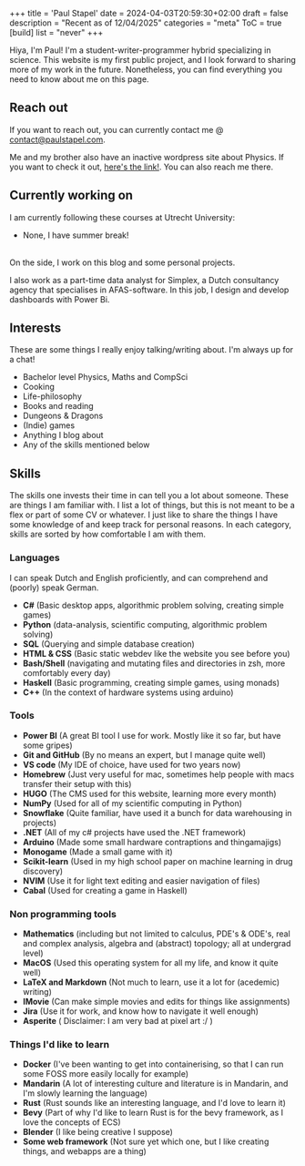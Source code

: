 +++
title = 'Paul Stapel'
date = 2024-04-03T20:59:30+02:00
draft = false
description = "Recent as of 12/04/2025"
categories = "meta"
ToC = true
[build] 
    list = "never"
+++

Hiya, I'm Paul! I'm a student-writer-programmer hybrid specializing in science. This website is my first public project, and I look forward to sharing more of my work in the future. Nonetheless, you can find everything you need to know about me on this page. 

## Reach out
If you want to reach out, you can currently contact me @ <contact@paulstapel.com>.

Me and my brother also have an inactive wordpress site about Physics. If you want to check it out, [here's the link!](https://phyzards.com). You can also reach me there. 

## Currently working on
I am currently following these courses at Utrecht University: 
* None, I have summer break!

\
On the side, I work on this blog and some personal projects.

I also work as a part-time data analyst for Simplex, a Dutch consultancy agency that specialises in AFAS-software. In this job, I design and develop dashboards with Power Bi.

## Interests
These are some things I really enjoy talking/writing about. I'm always up for a chat!
* Bachelor level Physics, Maths and CompSci
* Cooking 
* Life-philosophy 
* Books and reading
* Dungeons & Dragons
* (Indie) games
* Anything I blog about
* Any of the skills mentioned below

## Skills
The skills one invests their time in can tell you a lot about someone. These are things I am familiar with. I list a lot of things, but this is not meant to be a flex or part of some CV or whatever. I just like to share the things I have some knowledge of and keep track for personal reasons. In each category, skills are sorted by how comfortable I am with them. 

### Languages
I can speak Dutch and English proficiently, and can comprehend and (poorly) speak German.
* **C#** (Basic desktop apps, algorithmic problem solving, creating simple games)
* **Python** (data-analysis, scientific computing, algorithmic problem solving)
* **SQL** (Querying and simple database creation)
* **HTML & CSS** (Basic static webdev like the website you see before you)
* **Bash/Shell** (navigating and mutating files and directories in zsh, more comfortably every day)
* **Haskell** (Basic programming, creating simple games, using monads)
* **C++** (In the context of hardware systems using arduino)

### Tools
* **Power BI** (A great BI tool I use for work. Mostly like it so far, but have some gripes)
* **Git and GitHub** (By no means an expert, but I manage quite well)
* **VS code** (My IDE of choice, have used for two years now)
* **Homebrew** (Just very useful for mac, sometimes help people with macs transfer their setup with this)
* **HUGO** (The CMS used for this website, learning more every month)
* **NumPy** (Used for all of my scientific computing in Python)
* **Snowflake** (Quite familiar, have used it a bunch for data warehousing in projects)
* **.NET** (All of my c# projects have used the .NET framework)
* **Arduino** (Made some small hardware contraptions and thingamajigs)
* **Monogame** (Made a small game with it)
* **Scikit-learn** (Used in my high school paper on machine learning in drug discovery)
* **NVIM** (Use it for light text editing and easier navigation of files)
* **Cabal** (Used for creating a game in Haskell)

### Non programming tools
* **Mathematics** (including but not limited to calculus, PDE's & ODE's, real and complex analysis, algebra and (abstract) topology; all at undergrad level)
* **MacOS** (Used this operating system for all my life, and know it quite well)   
* **LaTeX and Markdown** (Not much to learn, use it a lot for (acedemic) writing)
* **IMovie** (Can make simple movies and edits for things like assignments)
* **Jira** (Use it for work, and know how to navigate it well enough)
* **Asperite** ( Disclaimer: I am very bad at pixel art :/ )

### Things I'd like to learn
* **Docker** (I've been wanting to get into containerising, so that I can run some FOSS more easily locally for example)
* **Mandarin** (A lot of interesting culture and literature is in Mandarin, and I'm slowly learning the language) 
* **Rust** (Rust sounds like an interesting language, and I'd love to learn it)
* **Bevy** (Part of why I'd like to learn Rust is for the bevy framework, as I love the concepts of ECS)
* **Blender** (I like being creative I suppose)
* **Some web framework** (Not sure yet which one, but I like creating things, and webapps are a thing)